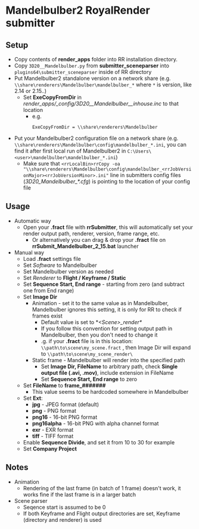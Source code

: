 # Mandelbulber2 RoyalRender submitter

## Setup
* Copy contents of **render_apps** folder into RR installation directory.
* Copy `3D20__Mandelbulber.py` from **submitter_sceneparser** into `plugins64\submitter_sceneparser` inside of RR directory
* Put Mandelbulber2 standalone version on a network share (e.g. `\\share\renderers\Mandelbulber\mandelbulber_*` where `*` is version, like 2.14 or 2.15..)
	* Set **ExeCopyFromDir** in *render_apps/_config/3D20__Mandelbulber__inhouse.inc* to that location
		* e.g.
			```
			ExeCopyFromDir = \\share\renderers\Mandelbulber
			```
* Put your Mandelbulber2 configuration file on a network share (e.g. `\\share\renderers\Mandelbulber\config\mandelbulber_*.ini`, you can find it after first local run of Mandelbulber2 in `C:\Users\<user>\mandelbulber\mandelbulber_*.ini`)
	* Make sure that `<rrLocalBin>rrCopy -oa "\\share\renderers\Mandelbulber\config\mandelbulber_<rrJobVersionMajor><rrJobVersionMinor>.ini"` line in submitters config files (*3D20_Mandelbulber_\*.cfg*) is pointing to the location of your config file

## Usage
* Automatic way
	* Open your **.fract** file with **rrSubmitter**, this will automatically set your render output path, renderer, version, frame range, etc.
		* Or alternatively you can drag & drop your **.fract** file on **rrSubmit_Mandelbulber_2_15.bat** launcher
* Manual way
	* Load **.fract** settings file
	* Set *Software* to Mandelbulber
	* Set Mandelbulber version as needed
	* Set *Renderer* to **Flight / Keyframe / Static**
	* Set **Sequence Start, End range** - starting from zero (and subtract one from End range)
	* Set **Image Dir**
		* Animation - set it to the same value as in Mandelbulber, Mandelbulber ignores this setting, it is only for RR to check if frames exist
			* Default value is set to **<SceneFolder>\<Scene>_render\**
			* If you follow this convention for setting output path in Mandelbulber, then you don't need to change it
			* .g. if your **.fract** file is in this location: `\\path\to\scene\my_scene.fract` , then Image Dir will expand to `\\path\to\scene\my_scene_render\`
		* Static frame - Mandelbulber will render into the specified path
			* Set **Image Dir, FileName** to arbitrary path, check **Single output file (.avi, .mov)**, include extension in FileName
			* Set **Sequence Start, End range** to zero
	* Set **FileName** to **frame_#######**
		* This value seems to be hardcoded somewhere in Mandelbulber
	* Set **Ext**:
		* **jpg** - JPEG format (default)
		* **png** - PNG format
		* **png16** - 16-bit PNG format
		* **png16alpha** - 16-bit PNG with alpha channel format
		* **exr** - EXR format
		* **tiff** - TIFF format
	* Enable **Sequence Divide**, and set it from 10 to 30 for example
	* Set **Company Project**

## Notes
* Animation
	* Rendering of the last frame (in batch of 1 frame) doesn't work, it works fine if the last frame is in a larger batch
* Scene parser
	* Seqence start is assumed to be 0
	* If both Keyframe and Flight output directories are set, Keyframe (directory and renderer) is used
